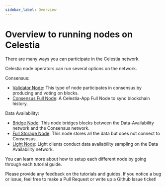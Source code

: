 ```yaml
---
sidebar_label: Overview
---
```


# Overview to running nodes on Celestia

There are many ways you can participate in the Celestia network.

Celestia node operators can run several options on the network.

Consensus:

* [Validator Node](./validator-node.md): This type of node participates
in consensus by producing and voting on blocks.
* [Consensus Full Node](./consensus-full-node.md): A Celestia-App Full Node
  to sync blockchain history.

Data Availability:

* [Bridge Node](./bridge-node.mdx): This node bridges blocks between the
  Data-Availability network and the Consensus network.
* [Full Storage Node](./full-storage-node.mdx): This node stores all
  the data but does not connect to Consensus.
* [Light Node](./light-node.mdx): Light clients conduct data availability
  sampling on the Data Availability network.

You can learn more about how to setup each different node by going through
each tutorial guide.

Please provide any feedback on the tutorials and guides. If you notice
a bug or issue, feel free to make a Pull Request or write up a Github
Issue ticket!
